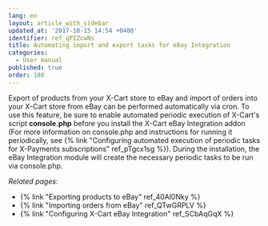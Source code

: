 ```yaml
---
lang: en
layout: article_with_sidebar
updated_at: '2017-10-15 14:54 +0400'
identifier: ref_qPIZcwNs
title: Automating import and export tasks for eBay Integration
categories:
  - User manual
published: true
order: 180
---
```



Export of products from your X-Cart store to eBay and import of orders into your X-Cart store from eBay can be performed automatically via cron. To use this feature, be sure to enable automated periodic execution of X-Cart's script **console.php** before you install the X-Cart eBay Integration addon (For more information on console.php and instructions for running it periodically, see {% link "Configuring automated execution of periodic tasks for X-Payments subscriptions" ref_pTgcx1sg %}). During the installation, the eBay Integration module will create the necessary periodic tasks to be run via console.php.

_Related pages:_

*   {% link "Exporting products to eBay" ref_40Al0Nky %}
*   {% link "Importing orders from eBay" ref_QTwGRPLV %}
*   {% link "Configuring X-Cart eBay Integration" ref_SCbAqGqX %}
